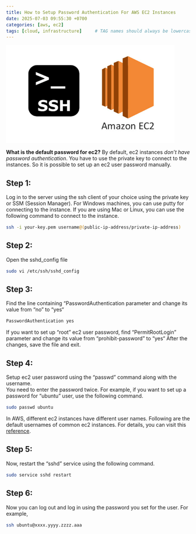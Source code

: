 ```yaml
---
title: How to Setup Password Authentication For AWS EC2 Instances
date: 2025-07-03 09:55:30 +0700
categories: [aws, ec2]
tags: [cloud, infrastructure]     # TAG names should always be lowercase
---
```


![TEXT](/assets/img/post/ssh_ec2.png)

**What is the default password for ec2?**
By default, ec2 instances *don’t have password authentication*. You have to use the private key to connect to the instances.
So it is possible to set up an ec2 user password manually.
## **Step 1:**
Log in to the server using the ssh client of your choice using the private key or SSM (Session Manager). For Windows machines, you can use putty for connecting to the instance. 
If you are using Mac or Linux, you can use the following command to connect to the instance.
```bash
ssh -i your-key.pem username@(public-ip-address/private-ip-address)
```
## **Step 2:**
Open the sshd_config file
```bash
sudo vi /etc/ssh/sshd_config
```
## **Step 3:**
Find the line containing “PasswordAuthentication parameter and change its value from “no” to “yes“
```bash
PasswordAuthentication yes
```
If you want to set up “root” ec2 user password, find  “PermitRootLogin” parameter and change its value from “prohibit-password” to “yes“
After the changes, save the file and exit.
## **Step 4:**
Setup ec2 user password using the “passwd” command along with the username.  
You need to enter the password twice. For example, if you want to set up a password for “ubuntu” user, use the following command.
```bash
sudo passwd ubuntu
```
In AWS, different ec2 instances have different user names. Following are the default usernames of common ec2 instances.
For details, you can visit this [reference](https://docs.aws.amazon.com/AWSEC2/latest/UserGuide/managing-users.html#ami-default-user-names).
## **Step 5:**
Now, restart the “sshd” service using the following command.
```bash
sudo service sshd restart
```
## **Step 6:**
Now you can log out and log in using the password you set for the user. For example,
```bash
ssh ubuntu@xxxx.yyyy.zzzz.aaa
```
